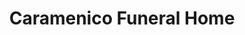---
title: "Caramenico Funeral Home"
url: /norristown/caramenico-funeral-home/
shop: funeral directors
---